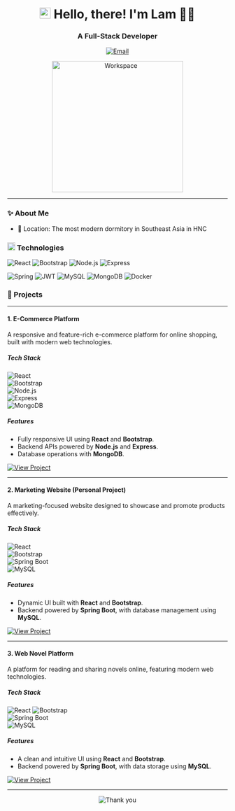 <h1 align="center">
  <img width="25px" alt="Hello" src="https://camo.githubusercontent.com/2ec030bc751ce444be25f6ed5aa026d2a0950d5cc62603faa27f4ec72f1e7ac3/68747470733a2f2f782e747739332e66756e2f696d616765732f68692e676966">
  Hello, there! I'm Lam 🙆‍♂️
</h1>

<h3 align="center">
  A Full-Stack Developer
</h3>

<div align="center">

  [![Email](https://img.shields.io/badge/dothanhlampt30@gmail.com-white?style=for-the-badge&logo=gmail&logoColor=EA4335)](mailto:dothanhlampt30@gmail.com)

  <img width="300px" src="https://user-images.githubusercontent.com/74038190/229223263-cf2e4b07-2615-4f87-9c38-e37600f8381a.gif" alt="Workspace">
</div>

***

### ✨ About Me

- 🏢 Location: The most modern dormitory in Southeast Asia in HNC

<h3>
  <img width="18px" src="https://user-images.githubusercontent.com/74038190/212284087-bbe7e430-757e-4901-90bf-4cd2ce3e1852.gif">
  Technologies
</h3>

![React](https://img.shields.io/badge/React-black?style=flat&logo=react&logoColor=61DAFB)
![Bootstrap](https://img.shields.io/badge/Bootstrap-black?style=flat&logo=bootstrap&logoColor=7952B3)
![Node.js](https://img.shields.io/badge/Node.js-black?style=flat&logo=node.js&logoColor=339933)
![Express](https://img.shields.io/badge/Express-black?style=flat&logo=express&logoColor=white)

![Spring](https://img.shields.io/badge/Spring-black?style=flat&logo=spring&logoColor=6DB33F)
![JWT](https://img.shields.io/badge/JWT-black?style=flat&logo=jsonwebtokens&logoColor=white)
![MySQL](https://img.shields.io/badge/MySQL-black?style=flat&logo=mysql&logoColor=4479A1)
![MongoDB](https://img.shields.io/badge/MongoDB-black?style=flat&logo=mongodb&logoColor=47A248)
![Docker](https://img.shields.io/badge/Docker-black?style=flat&logo=docker&logoColor=2496ED)

### 🚀 Projects

---

#### 1. E-Commerce Platform  
A responsive and feature-rich e-commerce platform for online shopping, built with modern web technologies.

##### Tech Stack  
![React](https://img.shields.io/badge/React-61DAFB?style=flat&logo=react&logoColor=black)  
![Bootstrap](https://img.shields.io/badge/Bootstrap-7952B3?style=flat&logo=bootstrap&logoColor=white)  
![Node.js](https://img.shields.io/badge/Node.js-339933?style=flat&logo=node.js&logoColor=white)  
![Express](https://img.shields.io/badge/Express-000000?style=flat&logo=express&logoColor=white)  
![MongoDB](https://img.shields.io/badge/MongoDB-47A248?style=flat&logo=mongodb&logoColor=white)

##### Features  
- Fully responsive UI using **React** and **Bootstrap**.  
- Backend APIs powered by **Node.js** and **Express**.  
- Database operations with **MongoDB**.  

[![View Project](https://img.shields.io/badge/View_Project-E--Commerce-green?style=for-the-badge&logo)](https://github.com/duwj1211/Nhom1_TTCNKTPM)

---

#### 2. Marketing Website (Personal Project)  
A marketing-focused website designed to showcase and promote products effectively.

##### Tech Stack  
![React](https://img.shields.io/badge/React-61DAFB?style=flat&logo=react&logoColor=black)  
![Bootstrap](https://img.shields.io/badge/Bootstrap-7952B3?style=flat&logo=bootstrap&logoColor=white)  
![Spring Boot](https://img.shields.io/badge/Spring_Boot-6DB33F?style=flat&logo=spring&logoColor=white)  
![MySQL](https://img.shields.io/badge/MySQL-4479A1?style=flat&logo=mysql&logoColor=white)

##### Features  
- Dynamic UI built with **React** and **Bootstrap**.  
- Backend powered by **Spring Boot**, with database management using **MySQL**.  

[![View Project](https://img.shields.io/badge/View_Project-Marketing_Website-blue?style=for-the-badge&logo)](https://github.com/thanhlam30/VinfastCars)

---

#### 3. Web Novel Platform 
A platform for reading and sharing novels online, featuring modern web technologies.

##### Tech Stack  
![React](https://img.shields.io/badge/React-61DAFB?style=flat&logo=react&logoColor=black)
![Bootstrap](https://img.shields.io/badge/Bootstrap-7952B3?style=flat&logo=bootstrap&logoColor=white)  
![Spring Boot](https://img.shields.io/badge/Spring_Boot-6DB33F?style=flat&logo=spring&logoColor=white)  
![MySQL](https://img.shields.io/badge/MySQL-4479A1?style=flat&logo=mysql&logoColor=white)

##### Features  
- A clean and intuitive UI using **React** and **Bootstrap**.  
- Backend powered by **Spring Boot**, with data storage using **MySQL**.  

[![View Project](https://img.shields.io/badge/View_Project-Web_Novel_Platform-purple?style=for-the-badge&logo)](https://github.com/ThuTrang21/moontruyen/tree/master/moontruyen_be)

***

<div align="center">

  ![Thank you](https://readme-typing-svg.demolab.com?font=Fira+Code&weight=500&duration=4000&pause=1000&color=45A1FF&center=true&width=550&lines=Thank+you+for+visiting+my+GitHub+profile+%F0%9F%92%99)
  
</div>
